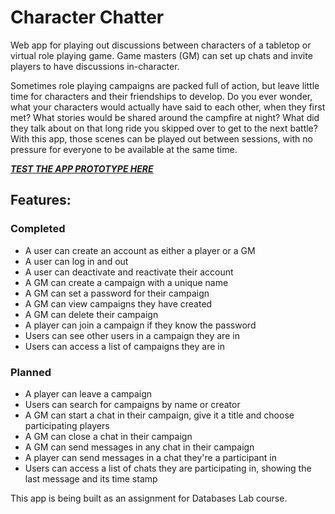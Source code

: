 # Character Chatter

Web app for playing out discussions between characters of a tabletop or virtual role playing game. Game masters (GM) can set up chats and invite players to have discussions in-character.

Sometimes role playing campaigns are packed full of action, but leave little time for characters and their friendships to develop. Do you ever wonder, what your characters would actually have said to each other, when they first met? What stories would be shared around the campfire at night? What did they talk about on that long ride you skipped over to get to the next battle? With this app, those scenes can be played out between sessions, with no pressure for everyone to be available at the same time.

[_**TEST THE APP PROTOTYPE HERE**_](https://character-chatter.herokuapp.com/)

## Features:
### Completed
* A user can create an account as either a player or a GM
* A user can log in and out
* A user can deactivate and reactivate their account
* A GM can create a campaign with a unique name
* A GM can set a password for their campaign
* A GM can view campaigns they have created
* A GM can delete their campaign
* A player can join a campaign if they know the password
* Users can see other users in a campaign they are in
* Users can access a list of campaigns they are in

### Planned
* A player can leave a campaign
* Users can search for campaigns by name or creator
* A GM can start a chat in their campaign, give it a title and choose participating players
* A GM can close a chat in their campaign
* A GM can send messages in any chat in their campaign
* A player can send messages in a chat they're a participant in
* Users can access a list of chats they are participating in, showing the last message and its time stamp

This app is being built as an assignment for Databases Lab course.
